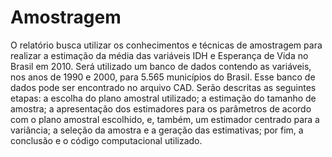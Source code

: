 # Amostragem
O relatório busca utilizar os conhecimentos e técnicas de amostragem para realizar a estimação da média das variáveis IDH e Esperança de Vida no Brasil em 2010. Será utilizado um banco de dados contendo as variáveis, nos anos de 1990 e 2000, para 5.565 municípios do Brasil. Esse banco de dados pode ser encontrado no arquivo CAD. Serão descritas as seguintes etapas: a escolha do plano amostral utilizado; a estimação do tamanho de amostra; a apresentação dos estimadores para os parâmetros de acordo com o plano amostral escolhido, e, também, um estimador centrado para a variância; a seleção da amostra e a geração das estimativas; por fim, a conclusão e o código computacional utilizado.
